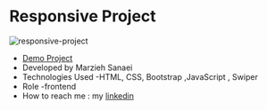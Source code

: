 # Responsive Project
![responsive-project](https://github.com/user-attachments/assets/480501da-1dc7-4c74-b139-766b4f692fda)
- [Demo Project](https://marzieh-sanaei.github.io/Responsive-Project/)
- Developed by Marzieh Sanaei
- Technologies Used -HTML, CSS, Bootstrap ,JavaScript , Swiper
- Role -frontend
- How to reach me : my
[linkedin](https://www.linkedin.com/in/marzieh-sanaei99)
